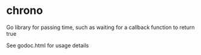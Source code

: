 # chrono
Go library for passing time, such as waiting for a callback function to return true

See godoc.html for usage details
